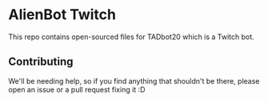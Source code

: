 ### <h1>AlienBot Twitch</h1>

This repo contains open-sourced files for TADbot20 which is a Twitch bot.

### <h2>Contributing</h2>

We'll be needing help, so if you find anything that shouldn't be there, please open an issue or a pull request fixing it :D
